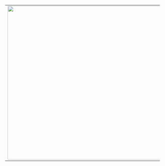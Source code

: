 <table style="display:hidden">
    <tr>
        <td>
            <img src="https://i.pinimg.com/originals/7f/87/2a/7f872a820881704a93ac97aff420ae24.gif" height="auto" width="500px" />
        </td>
        <td style="width:50%">
            <h3>"I am flowstate... Megumi is just me in the jjk universe..." </h3>
            <p>I like to code in C</p>
        </td>
    </tr>
</table>
